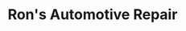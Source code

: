 ---
title: "Ron's Automotive Repair"
url: /pocono-summit/rons-automotive-repair/
shop: Autowerkstatt
---